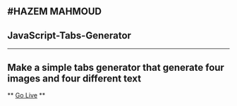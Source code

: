 #HAZEM MAHMOUD
---
## JavaScript-Tabs-Generator
---
Make a simple tabs generator that generate four images and four different text
---
** <a href='[https://main--fabulous-truffle-45798a.netlify.app/](https://main--storied-marshmallow-213702.netlify.app/)https://main--storied-marshmallow-213702.netlify.app/'>Go Live</a> **
